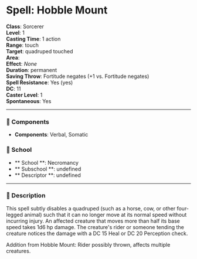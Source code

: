 
# Spell: Hobble Mount
**Class**: Sorcerer  
**Level**: 1  
**Casting Time**: 1 action  
**Range**: touch  
**Target**: quadruped touched  
**Area**:   
**Effect**: _None_  
**Duration**: permanent  
**Saving Throw**: Fortitude negates (+1 vs. Fortitude negates)  
**Spell Resistance**: Yes (yes)  
**DC**: 11  
**Caster Level**: 1  
**Spontaneous**: Yes

---

### 🔮 Components
- **Components**: Verbal, Somatic

### 🏫 School
- ** School **: Necromancy
- ** Subschool **: undefined
- ** Descriptor **: undefined
---

### 📜 Description
This spell subtly disables a quadruped (such as a horse, cow, or other four-legged animal) such that it can no longer move at its normal speed without incurring injury. An affected creature that moves more than half its base speed takes 1d6 hp damage. The creature's rider or someone tending the creature notices the damage with a DC 15 Heal or DC 20 Perception check.

Addition from Hobble Mount: Rider possibly thrown, affects multiple creatures.
